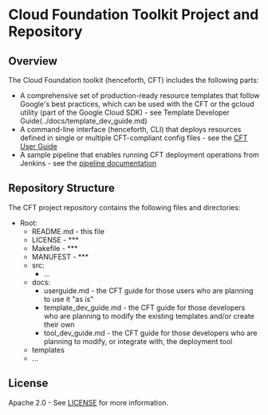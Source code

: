 # Cloud Foundation Toolkit Project and Repository

## Overview

The Cloud Foundation toolkit (henceforth, CFT) includes the following parts:

- A comprehensive set of production-ready resource templates that follow
  Google's best practices, which can be used with the CFT or the gcloud
  utility (part of the Google Cloud SDK) - see Template Developer Guide(../docs/template_dev_guide.md)
- A command-line interface (henceforth, CLI) that deploys resources defined in
  single or multiple CFT-compliant config files - see the
  [CFT User Guide](../docs/userguide.md)
- A sample pipeline that enables running CFT deployment operations from
  Jenkins - see the [pipeline documentation](../pipeline/README.md)

## Repository Structure

The CFT project repository contains the following files and directories:

- Root:
  - README.md - this file
  - LICENSE - ***
  - Makefile - ***
  - MANUFEST - ***
  - src:
    - ...
  - docs:
    - userguide.md - the CFT guide for those users who are planning to use it
      "as is"
    - template_dev_guide.md - the CFT guide for those developers who are
      planning to modify the existing templates and/or create their own
    - tool_dev_guide.md - the CFT guide for those developers who are planning
      to modify, or integrate with, the deployment tool  
  - templates
  - ...

## License

Apache 2.0 - See [LICENSE](LICENSE) for more information.